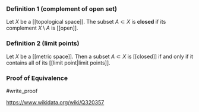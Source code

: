 ### Definition 1 (complement of open set)
Let $X$ be a [[topological space]]. The subset $A \subset X$ is **closed** if its complement $X\setminus A$ is [[open]].
### Definition 2 (limit points)
Let $X$ be a [[metric space]]. Then a subset $A \subset X$ is [[closed]] if and only if it contains all of its [[limit point|limit points]].
### Proof of Equivalence
#write_proof

https://www.wikidata.org/wiki/Q320357